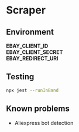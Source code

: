 # Scraper
## Environment
**EBAY_CLIENT_ID**\
**EBAY_CLIENT_SECRET**\
**EBAY_REDIRECT_URI**
## Testing
```bash
npx jest --runInBand
```

## Known problems
- Aliexpress bot detection